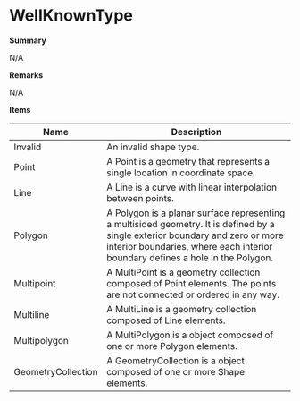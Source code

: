 # WellKnownType

**Summary**

N/A

**Remarks**

N/A

**Items**

|Name|Description|
|---|---|
|Invalid|An invalid shape type.|
|Point|A Point is a geometry that represents a single location in coordinate space.|
|Line|A Line is a curve with linear interpolation between points.|
|Polygon|A Polygon is a planar surface representing a multisided geometry. It is defined by a single exterior boundary and zero or more interior boundaries, where each interior boundary defines a hole in the Polygon.|
|Multipoint|A MultiPoint is a geometry collection composed of Point elements. The points are not connected or ordered in any way.|
|Multiline|A MultiLine is a geometry collection composed of Line elements.|
|Multipolygon|A MultiPolygon is a object composed of one or more Polygon elements.|
|GeometryCollection|A GeometryCollection is a object composed of one or more Shape elements.|

